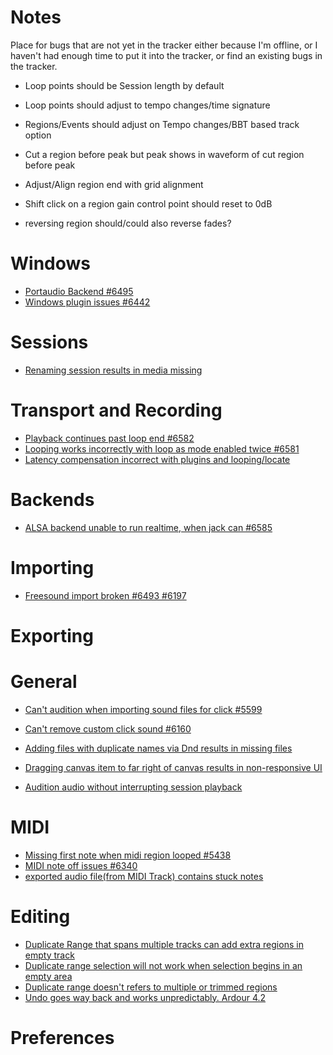 # Notes

Place for bugs that are not yet in the tracker either because I'm offline, or I
haven't had enough time to put it into the tracker, or find an existing bugs in
the tracker.

- Loop points should be Session length by default
- Loop points should adjust to tempo changes/time signature
- Regions/Events should adjust on Tempo changes/BBT based track option
- Cut a region before peak but peak shows in waveform of cut region before peak
- Adjust/Align region end with grid alignment
- Shift click on a region gain control point should reset to 0dB

- reversing region should/could also reverse fades?

# Windows

- [Portaudio Backend #6495](http://tracker.ardour.org/view.php?id=6495)
- [Windows plugin issues #6442](http://tracker.ardour.org/view.php?id=6442)

# Sessions

- [Renaming session results in media missing](http://tracker.ardour.org/view.php?id=6557)

# Transport and Recording

- [Playback continues past loop end #6582](http://tracker.ardour.org/view.php?id=6582)
- [Looping works incorrectly with loop as mode enabled twice #6581](http://tracker.ardour.org/view.php?id=6581)
- [Latency compensation incorrect with plugins and
looping/locate](http://tracker.ardour.org/view.php?id=5781)

# Backends

- [ALSA backend unable to run realtime, when jack can #6585](http://tracker.ardour.org/view.php?id=6581)

# Importing

- [Freesound import broken #6493 #6197](http://tracker.ardour.org/view.php?id=6493)

# Exporting


# General

- [Can't audition when importing sound files for click #5599](http://tracker.ardour.org/view.php?id=5599)
- [Can't remove custom click sound #6160](http://tracker.ardour.org/view.php?id=6160)

- [Adding files with duplicate names via Dnd results in missing files](http://tracker.ardour.org/view.php?id=6558)
- [Dragging canvas item to far right of canvas results in non-responsive UI](http://tracker.ardour.org/view.php?id=6556)
- [Audition audio without interrupting session playback](http://tracker.ardour.org/view.php?id=5337)

# MIDI

- [Missing first note when midi region looped #5438](http://tracker.ardour.org/view.php?id=5438)
- [MIDI note off issues #6340](http://tracker.ardour.org/view.php?id=6340)
- [exported audio file(from MIDI Track) contains stuck notes](http://tracker.ardour.org/view.php?id=6492)

# Editing

- [Duplicate Range that spans multiple tracks can add extra regions in empty track](http://tracker.ardour.org/view.php?id=6579)
- [Duplicate range selection will not work when selection begins in an empty area](http://tracker.ardour.org/view.php?id=4984)
- [Duplicate range doesn't refers to multiple or trimmed regions](http://tracker.ardour.org/view.php?id=4986)
- [Undo goes way back and works unpredictably. Ardour 4.2](http://tracker.ardour.org/view.php?id=6518)

# Preferences
